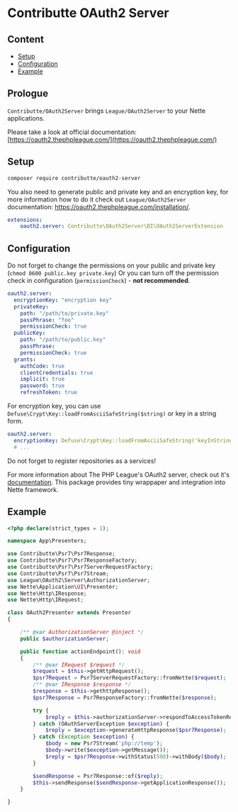 # Contributte OAuth2 Server

## Content

- [Setup](#setup)
- [Configuration](#configuration)
- [Example](#example)

## Prologue

`Contributte/OAuth2Server` brings `League/OAuth2Server` to your Nette applications.

Please take a look at official documentation: [https://oauth2.thephpleague.com/](https://oauth2.thephpleague.com/)

## Setup

```bash
composer require contributte/oauth2-server
```

You also need to generate public and private key and an encryption key, for more information how to do it check out `League/OAuth2Server` documentation: https://oauth2.thephpleague.com/installation/.

```yaml
extensions:
    oauth2.server: Contributte\OAuth2Server\DI\OAuth2ServerExtension
```

## Configuration

Do not forget to change the permissions on your public and private key (`chmod 0600 public.key private.key`)
Or you can turn off the permission check in configuration (`permissionCheck`) - **not recommended**.

```yaml
oauth2.server:
  encryptionKey: "encryption key"
  privateKey:
    path: "/path/to/private.key"
    passPhrase: "foo"
    permissionCheck: true
  publicKey:
    path: "/path/to/public.key"
    passPhrase:
    permissionCheck: true
  grants:
    authCode: true
    clientCredentials: true
    implicit: true
    password: true
    refreshToken: true
```

For encryption key, you can use `Defuse\Crypt\Key::loadFromAsciiSafeString($string)` or key in a string form.
```yaml
oauth2.server:
  encryptionKey: Defuse\Crypt\Key::loadFromAsciiSafeString('keyInStringForm')
  # ...
```

Do not forget to register repositories as a services!

For more information about The PHP League's OAuth2 server, check out it's [documentation](https://oauth2.thephpleague.com/). This package provides tiny wrappaper and integration into Nette framework.


## Example

```php
<?php declare(strict_types = 1);

namespace App\Presenters;

use Contributte\Psr7\Psr7Response;
use Contributte\Psr7\Psr7ResponseFactory;
use Contributte\Psr7\Psr7ServerRequestFactory;
use Contributte\Psr7\Psr7Stream;
use League\OAuth2\Server\AuthorizationServer;
use Nette\Application\UI\Presenter;
use Nette\Http\IResponse;
use Nette\Http\IRequest;

class OAuth2Presenter extends Presenter
{

    /** @var AuthorizationServer @inject */
    public $authorizationServer;

    public function actionEndpoint(): void
    {
        /** @var IRequest $request */
        $request = $this->getHttpRequest();
        $psr7Request = Psr7ServerRequestFactory::fromNette($request);
        /** @var IResponse $response */
        $response = $this->gethttpResponse();
        $psr7Response = Psr7ResponseFactory::fromNette($response);

        try {
            $reply = $this->authorizationServer->respondToAccessTokenRequest($psr7Request, $psr7Response);
        } catch (OAuthServerException $exception) {
            $reply = $exception->generateHttpResponse($psr7Response);
        } catch (Exception $exception) {
            $body = new Psr7Stream('php://temp');
            $body->write($exception->getMessage());
            $reply = $psr7Response->withStatus(500)->withBody($body);
        }

        $sendResponse = Psr7Response::of($reply);
        $this->sendResponse($sendResponse->getApplicationResponse());
    }

}
```
